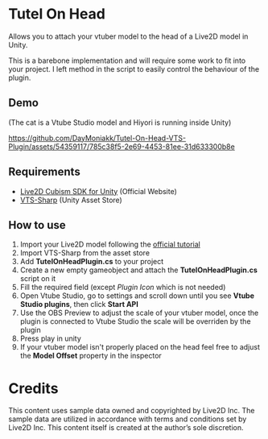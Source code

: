 # Tutel On Head
Allows you to attach your vtuber model to the head of a Live2D model in Unity.

This is a barebone implementation and will require some work to fit into your project. I left method in the script to easily control the behaviour of the plugin.

## Demo
(The cat is a Vtube Studio model and Hiyori is running inside Unity)



https://github.com/DayMoniakk/Tutel-On-Head-VTS-Plugin/assets/54359117/785c38f5-2e69-4453-81ee-31d633300b8e




## Requirements
* [Live2D Cubism SDK for Unity](https://www.live2d.com/en/download/cubism-sdk/download-unity) (Official Website)
* [VTS-Sharp](https://assetstore.unity.com/packages/tools/integration/vts-sharp-203218) (Unity Asset Store)

## How to use
1. Import your Live2D model following the [official tutorial](https://docs.live2d.com/en/cubism-sdk-manual/cubism-sdk-for-unity/)
1. Import VTS-Sharp from the asset store
1. Add **TutelOnHeadPlugin.cs** to your project
1. Create a new empty gameobject and attach the **TutelOnHeadPlugin.cs** script on it
1. Fill the required field (except *Plugin Icon* which is not needed)
1. Open Vtube Studio, go to settings and scroll down until you see **Vtube Studio plugins**, then click **Start API**
1. Use the OBS Preview to adjust the scale of your vtuber model, once the plugin is connected to Vtube Studio the scale will be overriden by the plugin
1. Press play in unity
1. If your vtuber model isn't properly placed on the head feel free to adjust the **Model Offset** property in the inspector

# Credits
This content uses sample data owned and copyrighted by Live2D Inc. The sample data are utilized in accordance with terms and conditions set by Live2D Inc. This content itself is created at the author’s sole discretion.
